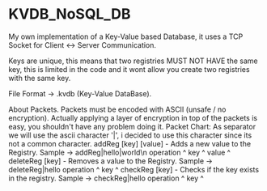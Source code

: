 # KVDB_NoSQL_DB
My own implementation of a Key-Value based Database, it uses a TCP Socket for Client <-> Server Communication.

Keys are unique, this means that two registries MUST NOT HAVE the same key, this is limited in the code and it wont allow you create two registries with the same key.

File Format -> .kvdb (Key-Value DataBase).

About Packets.
Packets must be encoded with ASCII (unsafe / no encryption).
Actually applying a layer of encryption in top of the packets is easy, you shouldn't have any problem doing it.
Packet Chart:
As separator we will use the ascii character '|', i decided to use this character since its not a common character.
addReg [key] [value] - Adds a new value to the Registry.
Sample -> addReg|hello|world\n
  operation ^ key ^ value ^
deleteReg [key] - Removes a value to the Registry.
Sample -> deleteReg|hello
    operation ^   key ^ 
checkReg [key] - Checks if the key exists in the registry.
Sample -> checkReg|hello
  operation ^    key ^ 
